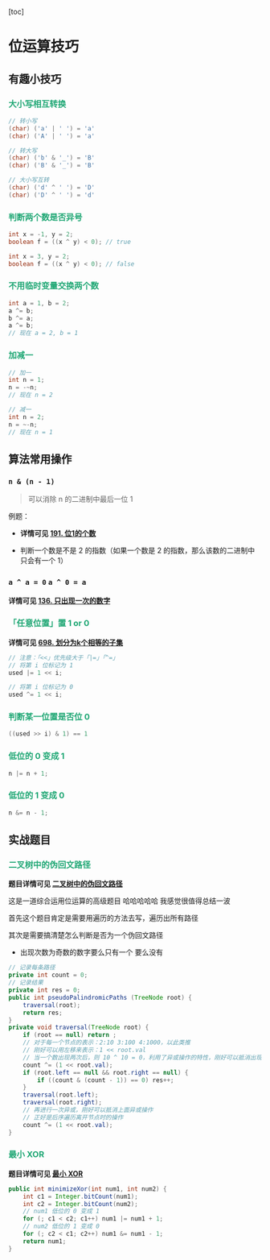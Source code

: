 [toc]

# 位运算技巧

## 有趣小技巧

### <font color=#1FA774>大小写相互转换</font>

```java
// 转小写
(char) ('a' | ' ') = 'a'
(char) ('A' | ' ') = 'a'

// 转大写
(char) ('b' & '_') = 'B'
(char) ('B' & '_') = 'B'

// 大小写互转
(char) ('d' ^ ' ') = 'D'
(char) ('D' ^ ' ') = 'd'
```

### <font color=#1FA774>判断两个数是否异号</font>

```java
int x = -1, y = 2;
boolean f = ((x ^ y) < 0); // true

int x = 3, y = 2;
boolean f = ((x ^ y) < 0); // false
```

### <font color=#1FA774>不用临时变量交换两个数</font>

```java
int a = 1, b = 2;
a ^= b;
b ^= a;
a ^= b;
// 现在 a = 2, b = 1
```

### <font color=#1FA774>加减一</font>

```java
// 加一
int n = 1;
n = -~n;
// 现在 n = 2

// 减一
int n = 2;
n = ~-n;
// 现在 n = 1
```

## 算法常用操作

### `n & (n - 1)`

> 可以消除 n 的二进制中最后一位 1

例题：

- **详情可见 [191. 位1的个数](https://leetcode-cn.com/problems/number-of-1-bits/)**

- 判断一个数是不是 2 的指数（如果一个数是 2 的指数，那么该数的二进制中只会有一个 1）

### `a ^ a = 0` `a ^ 0 = a`

**详情可见 [136. 只出现一次的数字](https://leetcode-cn.com/problems/single-number/)**

### <font color=#1FA774>「任意位置」置 1 or 0</font>

**详情可见 [698. 划分为k个相等的子集](https://leetcode-cn.com/problems/partition-to-k-equal-sum-subsets/)**

```java
// 注意：「<<」优先级大于「|=」「^=」
// 将第 i 位标记为 1
used |= 1 << i;

// 将第 i 位标记为 0
used ^= 1 << i;
```

### <font color=#1FA774>判断某一位置是否位 0</font>

```java
((used >> i) & 1) == 1
```

### <font color=#1FA774>低位的 0 变成 1</font>

```java
n |= n + 1;
```

### <font color=#1FA774>低位的 1 变成 0</font>

```java
n &= n - 1;
```

## 实战题目

### <font color=#1FA774>二叉树中的伪回文路径</font>

**题目详情可见 [二叉树中的伪回文路径](https://leetcode-cn.com/problems/pseudo-palindromic-paths-in-a-binary-tree/)**

这是一道综合运用位运算的高级题目 哈哈哈哈哈 我感觉很值得总结一波

首先这个题目肯定是需要用遍历的方法去写，遍历出所有路径

其次是需要搞清楚怎么判断是否为一个伪回文路径

- 出现次数为奇数的数字要么只有一个 要么没有

```java
// 记录每条路径
private int count = 0;
// 记录结果
private int res = 0;
public int pseudoPalindromicPaths (TreeNode root) {
    traversal(root);
    return res;
}
private void traversal(TreeNode root) {
    if (root == null) return ;
    // 对于每一个节点的表示：2:10 3:100 4:1000，以此类推
    // 刚好可以用左移来表示：1 << root.val
    // 当一个数出现两次后，则 10 ^ 10 = 0，利用了异或操作的特性，刚好可以抵消出现偶数次数的情况
    count ^= (1 << root.val);
    if (root.left == null && root.right == null) {
        if ((count & (count - 1)) == 0) res++;
    }
    traversal(root.left);
    traversal(root.right);
    // 再进行一次异或，刚好可以抵消上面异或操作
    // 正好是后序遍历离开节点时的操作
    count ^= (1 << root.val);
}
```

### <font color=#1FA774>最小 XOR</font>

**题目详情可见 [最小 XOR](https://leetcode.cn/problems/minimize-xor/)**

```java
public int minimizeXor(int num1, int num2) {
    int c1 = Integer.bitCount(num1);
    int c2 = Integer.bitCount(num2);
    // num1 低位的 0 变成 1
    for (; c1 < c2; c1++) num1 |= num1 + 1;
    // num2 低位的 1 变成 0
    for (; c2 < c1; c2++) num1 &= num1 - 1;
    return num1;
}
```
